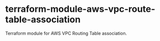 # terraform-module-aws-vpc-route-table-association
Terraform module for AWS VPC Routing Table association.
